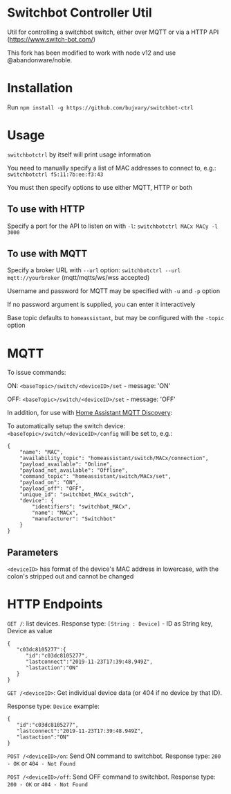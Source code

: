 # Switchbot Controller Util
Util for controlling a switchbot switch, either over MQTT or via a HTTP API (https://www.switch-bot.com/)

This fork has been modified to work with node v12 and use @abandonware/noble.

# Installation
Run `npm install -g https://github.com/bujvary/switchbot-ctrl`

# Usage
`switchbotctrl` by itself will print usage information

You need to manually specify a list of MAC addresses to connect to, e.g.: `switchbotctrl f5:11:7b:ee:f3:43`


You must then specify options to use either MQTT, HTTP or both

## To use with HTTP
Specify a port for the API to listen on with `-l`:
`switchbotctrl MACx MACy -l 3000`

## To use with MQTT
Specify a broker URL with `--url` option:
`switchbotctrl --url mqtt://yourbroker` (mqtt/mqtts/ws/wss accepted)

Username and password for MQTT may be specified with `-u` and `-p` option

If no password argument is supplied, you can enter it interactively

Base topic defaults to `homeassistant`, but may be configured with the `-topic` option


# MQTT
To issue commands:

ON: `<baseTopic>/switch/<deviceID>/set` - message: 'ON'

OFF: `<baseTopic>/switch/<deviceID>/set` - message: 'OFF'

In addition, for use with [Home Assistant MQTT Discovery](https://www.home-assistant.io/docs/mqtt/discovery/):

To automatically setup the switch device:
`<baseTopic>/switch/<deviceID>/config` will be set to, e.g.:
```
{
    "name": "MAC",
    "availability_topic": "homeassistant/switch/MACx/connection",
    "payload_available": "Online",
    "payload_not_available": "Offline",
    "command_topic": "homeassistant/switch/MACx/set",
    "payload_on": "ON",
    "payload_off": "OFF",
    "unique_id": "switchbot_MACx_switch",
    "device": {
        "identifiers": "switchbot_MACx",
        "name": "MACx",
        "manufacturer": "Switchbot"
    }
}
```

## Parameters

`<deviceID>` has format of the device's MAC address in lowercase, with the colon's stripped out and cannot be changed


# HTTP Endpoints

`GET /`: list devices.
Response type: `[String : Device]` - ID as String key, Device as value
```
{
   "c03dc8105277":{
      "id":"c03dc8105277",
      "lastconnect":"2019-11-23T17:39:48.949Z",
      "lastaction":"ON"
   }
}
```

`GET /<deviceID>`: Get individual device data (or 404 if no device by that ID).

Response type: `Device` example:
```
{
   "id":"c03dc8105277",
   "lastconnect":"2019-11-23T17:39:48.949Z",
   "lastaction":"ON"
}
```

`POST /<deviceID>/on`: Send ON command to switchbot. Response type: `200 - OK` or `404 - Not Found`

`POST /<deviceID>/off`: Send OFF command to switchbot. Response type: `200 - OK` or `404 - Not Found`

